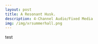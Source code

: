 ```yaml
---
layout: post
title: A Resonant Husk.
description: 4-Channel Audio/Fixed Media
img: /img/xrsummerhall.png
---
```


test